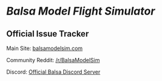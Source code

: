 # *Balsa Model Flight Simulator*
## Official Issue Tracker

Main Site: [balsamodelsim.com](http://balsamodelsim.com)  
  
  
Community Reddit: [/r/BalsaModelSim](http://www.reddit.com/r/BalsaModelSim)

Discord: [Official Balsa Discord Server](https://discord.gg/jzebQRk)
